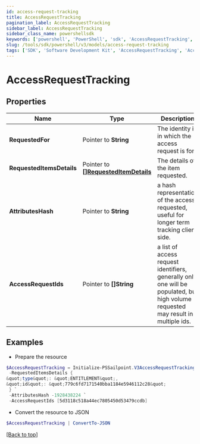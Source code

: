 ```yaml
---
id: access-request-tracking
title: AccessRequestTracking
pagination_label: AccessRequestTracking
sidebar_label: AccessRequestTracking
sidebar_class_name: powershellsdk
keywords: ['powershell', 'PowerShell', 'sdk', 'AccessRequestTracking', 'AccessRequestTracking'] 
slug: /tools/sdk/powershell/v3/models/access-request-tracking
tags: ['SDK', 'Software Development Kit', 'AccessRequestTracking', 'AccessRequestTracking']
---
```



# AccessRequestTracking

## Properties

Name | Type | Description | Notes
------------ | ------------- | ------------- | -------------
**RequestedFor** |  Pointer to **String** | The identity id in which the access request is for. | [optional] 
**RequestedItemsDetails** |  Pointer to [**[]RequestedItemDetails**](requested-item-details) | The details of the item requested. | [optional] 
**AttributesHash** |  Pointer to **String** | a hash representation of the access requested, useful for longer term tracking client side. | [optional] 
**AccessRequestIds** |  Pointer to **[]String** | a list of access request identifiers, generally only one will be populated, but high volume requested may result in multiple ids. | [optional] 

## Examples

- Prepare the resource
```powershell
$AccessRequestTracking = Initialize-PSSailpoint.V3AccessRequestTracking  -RequestedFor 2c918084660f45d6016617daa9210584 `
 -RequestedItemsDetails {
&quot;type&quot;: &quot;ENTITLEMENT&quot;, 
&quot;id&quot;: &quot;779c6fd7171540bba1184e5946112c28&quot; 
 } `
 -AttributesHash -1928438224 `
 -AccessRequestIds [5d3118c518a44ec7805450d53479ccdb]
```

- Convert the resource to JSON
```powershell
$AccessRequestTracking | ConvertTo-JSON
```


[[Back to top]](#) 

